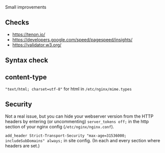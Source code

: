 Small improvements

## Checks

- https://tenon.io/
- https://developers.google.com/speed/pagespeed/insights/
- https://validator.w3.org/


## Syntax check



## content-type

`"text/html; charset=utf-8"` for html in `/etc/nginx/mime.types`


## Security

Not a real issue, but you can hide your webserver version from the HTTP headers by entering (or uncommenting) `server_tokens off;` in the http section of your nginx config (`/etc/nginx/nginx.conf`).


`add_header Strict-Transport-Security "max-age=31536000; includeSubDomains" always;` in site config. (In each and every section where headers are set.)
